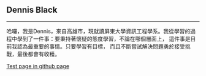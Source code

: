 ## Dennis Black
---
哈囉，我是Dennis，來自高雄市，現就讀屏東大學資訊工程學系。我從學習的過程中學到了一件事：要秉持著懷疑的態度學習，不論在哪個層面上， 這件事是目前我認為最重要的事情。只要學習有目標， 而且不斷嘗試解決問題勇於接受挑戰，最後都會有收穫。

<!--
[Test page in obsidian](obsidian://open?vault=blackcatStudio&file=DE_firecracker%2Fnote%2Ftest)  -->

[Test page in github page](note/test)

